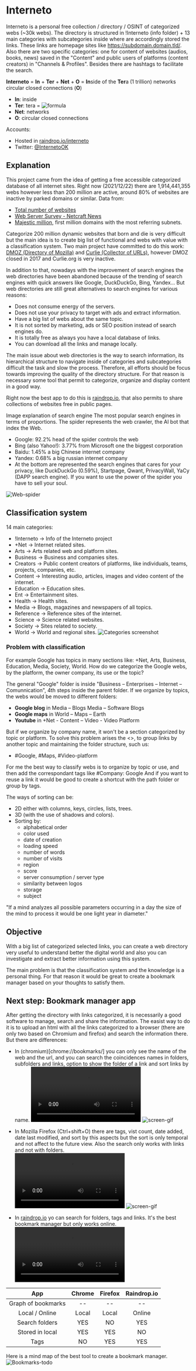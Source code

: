 # Interneto
Interneto is a personal free collection / directory / OSINT of categorized webs (~30k webs).
The directory is structured in !Interneto (info folder) + 13 main categories with subcategories inside where are accordingly stored the links. These links are homepage sites like https://subdomain.domain.tld/. Also there are two  specific categories: one for content of websites (audios, books, news) saved in the "Content" and public users of platforms (content creators) in "Channels & Profiles". Besides there are hashtags to facilitate the search.

**Interneto** = **In** + **Ter** + **Net** + **O** = **In**side of the **Ter**a (1 trillion) networks circular closed connections (**O**)
- **In**: inside
- **Ter**: tera = ![formula](https://render.githubusercontent.com/render/math?math=1%20\cdot%2010^{12})
- **Net**: networks
- **O**: circular closed connections

Accounts:
- Hosted in [raindrop.io/interneto](https://raindrop.io/Interneto)
- Twitter: [@InternetoOK](https://twitter.com/InternetoOK)

## Explanation
This project came from the idea of getting a free accessible categorized database of all internet sites. 
Right now (2021/12/22) there are 1,914,441,355 webs however less than 200 million are active, around 80% of websites are inactive by parked domains or similar.
Data from:
- [Total number of websites](https://www.internetlivestats.com/total-number-of-websites/)
- [Web Server Survey - Netcraft News](https://news.netcraft.com/archives/category/web-server-survey/)
- [Majestic million](https://majestic.com/reports/majestic-million), first million domains with the most referring subnets.

Categorize 200 million dynamic websites that born and die is very difficult but the main idea is to create big list of functional and webs with value with a classification system. Two main project have committed to do this work: [DMOZ (Directory of Mozilla)](http://dmoz-odp.org) and [Curlie (Collector of URLs)](http://Curlie.org), however DMOZ closed in 2017 and Curlie.org is very inactive.

In addition to that, nowadays with the improvement of search engines the web directories have been abandoned because of the trending of search engines with quick answers like Google, DuckDuckGo, Bing, Yandex... But web directories are still great alternatives to search engines for various reasons:
- Does not consume energy of the servers.
- Does not use your privacy to target with ads and extract information.
- Have a big list of webs about the same topic.
- It is not sorted by marketing, ads or SEO position instead of search engines do. 
- It is totally free as always you have a local database of links.
- You can download all the links and manage locally. 

The main issue about web directories is the way to search information, its hierarchical structure to navigate inside of categories and subcategories difficult the task and slow the process. Therefore, all efforts should be focus towards improving the quality of the directory structure. For that reason is necessary some tool that permit to categorize, organize and display content in a good way.

Right now the best app to do this is [raindrop.io](https://raindrop.io/), that also permits to share collections of websites free in public pages.

Image explanation of search engine
The most popular search engines in terms of proportions. The spider represents the web crawler, the AI bot that index the Web.
- Google: 92.2% head of the spider controls the web
- Bing (also Yahoo!): 3.77% from Microsoft one the biggest corporation
- Baidu: 1.45% a big Chinese internet company
- Yandex: 0.68% a big russian internet company
- At the bottom are represented the search engines that cares for your privacy, like DuckDuckGo (0.59%), Startpage, Qwant, PrivacyWall, YaCy (DAPP search engine). If you want to use the power of the spider you have to sell your soul.

![Web-spider](Img/web-spider.png)

## Classification system
14 main categories:
- !Interneto -> Info of the Interneto project
- +Net -> Internet related sites.
- Arts -> Arts related web and platform sites.
- Business -> Business and companies sites.
- Creators -> Public content creators of platforms, like individuals, teams, projects, companies, etc.
- Content -> Interesting audio, articles, images and video content of the internet.
- Education -> Education sites.
- Ent -> Entertainment sites.
- Health -> Health sites.
- Media -> Blogs, magazines and newspapers of all topics.
- Reference -> Reference sites of the internet.
- Science -> Science related websites.
- Society -> Sites related to society.
- World -> World and regional sites.
![Categories screenshot](Img/Interneto-categories.jpg)

### Problem with classification
For example Google has topics in many sections like: +Net, Arts, Business, Education, Media, Society, World. How do we categorize the Google webs, by the platform, the owner company, its use or the topic? 

The general "Google" folder is inside "Business – Enterprises – Internet – Comunnication", 4th steps inside the parent folder. If we organize by topics, the webs would be moved to different folders:
- **Google blog** in Media – Blogs Media – Software Blogs
- **Google maps** in World – Maps – Earth
- **Youtube** in +Net - Content – Video - Video Platform

But if we organize by company name, it won't be a section categorized by topic or platform. To solve this problem arises the <<Tags>>, to group links by another topic and maintaining the folder structure, such us:
- \#Google, \#Maps, \#Video-platform
	
For me the best way to classify webs is to organize by topic or use, and then add the correspondant tags like \#Company: Google
And if you want to reuse a link it would be good to create a shortcut with the path folder or group by tags.

The ways of sorting can be:  
- 2D either with columns, keys, circles, lists, trees.  
- 3D (with the use of shadows and colors).
- Sorting by:
	- alphabetical order
	- color used
	- date of creation
	- loading speed
	- number of words
	- number of visits
	- region
	- score
	- server consumption / server type
	- similarity between logos
	- storage
	- subject

"If a mind analyzes all possible parameters occurring in a day the size of the mind to process it would be one light year in diameter."
	
## Objective
With a big list of categorized selected links, you can create a web directory very useful to understand better the digital world and also you can investigate and extract better information using this system.

The main problem is that the classification system and the knowledge is a personal thing. For that reason it would be great to create a bookmark manager based on your thoughts to satisfy them.

## Next step: Bookmark manager app
After getting the directory with links categorized, it is necessarily a good software to manage, search and share the information. The easist way to do it is to upload an html with all the links categorized to a browser (there are only two based on Chromium and firefox) and search the information there. But there are differences:

- In (chromium)[chrome://bookmarks/] you can only see the name of the web and the url, and you can search the coincidences names in folders, subfolders and links, option to show the folder of a link and sort links by name.
![screen-gif](Img/chrome-bookmarks.mp4)
![screen-gif](Img/chrome-bk.gif)

- In Mozilla Firefox (Ctrl+shift+O) there are tags, vist count, date added, date last modified, and sort by this aspects but the sort is only temporal and not affect to the future view. Also the search only works with links and not with folders.	
![screen-gif](Img/firefox-bookmarks.mp4)
![screen-gif](Img/firefox-bk.gif)


- In [raindrop.io](https://raindrop.io/) yo can search for folders, tags and links. It's the best bookmark manager but only works online.
![screen-gif](Img/raindrop_io.mp4)

	
| App                  | Chrome    | Firefox  | Raindrop.io |
|:--------------------:|:---------:|:--------:|:-----------:|
| Graph of bookmarks   | --        | --       | --          |
| Local / Online       | Local     |  Local   | Online      |
| Search folders       |  YES      |  NO      |  YES        |
| Stored in local      | YES       |  YES     | NO          |
| Tags                 |  NO       |  YES     | YES         |	
	  
Here is a mind map of the best tool to create a bookmark manager.
![Bookmarks-todo](Img/Bookmarks-todo.png)
